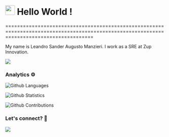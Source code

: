 
<h1><img src="https://emojis.slackmojis.com/emojis/images/1531849430/4246/blob-sunglasses.gif?1531849430" width="30"/> Hello World ! </h1>
==========================================================================================================================================


My name is Leandro Sander Augusto Manzieri. I work as a SRE at Zup Innovation.

![](http://estruyf-github.azurewebsites.net/api/VisitorHit?user=leandromanzierizup&repo=leandromanzierizup&countColorcountColor)

### Analytics ⚙️

![Github Languages](https://github-readme-stats.vercel.app/api/top-langs/?username=leandromanzierizup&layout=compact&count_private=true)

![Github Statistics](https://github-readme-stats.vercel.app/api/?username=leandromanzierizup&count_private=true&show_icons=true)

![Github Contributions](https://github-readme-streak-stats.herokuapp.com/?user=leandromanzierizup&hide_border=true)

### Let's connect? 🤝

<p align="left">

<a href="https://www.linkedin.com/in/leandro-sander-augusto-manzieri-b8350321/"><img src="https://img.shields.io/badge/-LinkedIn-0077B5?style=flat&logo=Linkedin&logoColor=white"/></a>

</p>